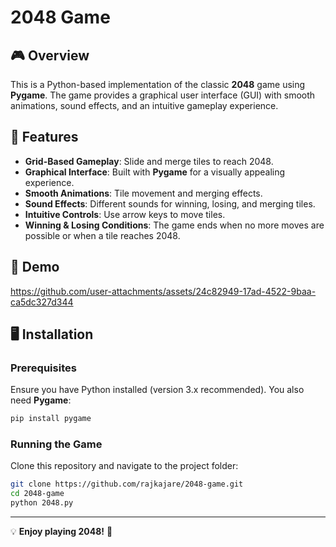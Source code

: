 # 2048 Game

## 🎮 Overview
This is a Python-based implementation of the classic **2048** game using **Pygame**. The game provides a graphical user interface (GUI) with smooth animations, sound effects, and an intuitive gameplay experience.

## 📌 Features
- **Grid-Based Gameplay**: Slide and merge tiles to reach 2048.
- **Graphical Interface**: Built with **Pygame** for a visually appealing experience.
- **Smooth Animations**: Tile movement and merging effects.
- **Sound Effects**: Different sounds for winning, losing, and merging tiles.
- **Intuitive Controls**: Use arrow keys to move tiles.
- **Winning & Losing Conditions**: The game ends when no more moves are possible or when a tile reaches 2048.

## 🎥 Demo


https://github.com/user-attachments/assets/24c82949-17ad-4522-9baa-ca5dc327d344






## 🖥️ Installation
### Prerequisites
Ensure you have Python installed (version 3.x recommended). You also need **Pygame**:
```bash
pip install pygame
```

### Running the Game
Clone this repository and navigate to the project folder:
```bash
git clone https://github.com/rajkajare/2048-game.git
cd 2048-game
python 2048.py
```

---
💡 **Enjoy playing 2048!** 🚀
